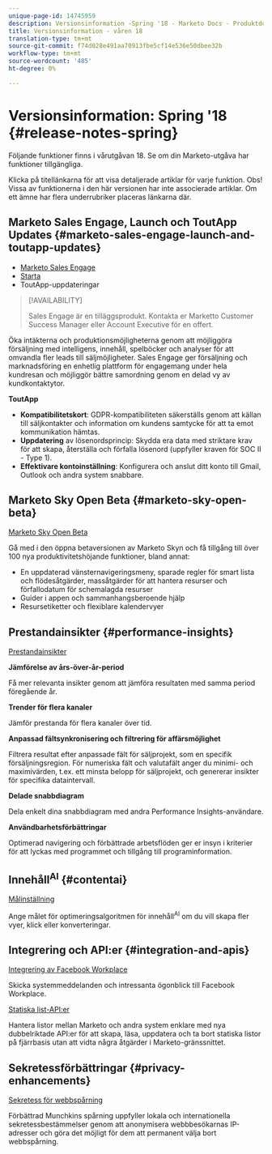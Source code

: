 ```yaml
---
unique-page-id: 14745959
description: Versionsinformation -Spring '18 - Marketo Docs - Produktdokumentation
title: Versionsinformation - våren 18
translation-type: tm+mt
source-git-commit: f74d028e491aa70913fbe5cf14e536e50dbee32b
workflow-type: tm+mt
source-wordcount: '485'
ht-degree: 0%

---
```



# Versionsinformation: Spring &#39;18 {#release-notes-spring}

Följande funktioner finns i vårutgåvan 18. Se om din Marketo-utgåva har funktioner tillgängliga.

Klicka på titellänkarna för att visa detaljerade artiklar för varje funktion. Obs! Vissa av funktionerna i den här versionen har inte associerade artiklar. Om ett ämne har flera underrubriker placeras länkarna där.

## Marketo Sales Engage, Launch och ToutApp Updates {#marketo-sales-engage-launch-and-toutapp-updates}

* [Marketo Sales Engage](/help/marketo/product-docs/marketo-sales-connect/getting-started/sales-connect-overview.md)
* [Starta](/help/marketo/product-docs/marketo-sales-connect/getting-started/sales-connect-overview.md)
* ToutApp-uppdateringar

>[!AVAILABILITY]
>
>Sales Engage är en tilläggsprodukt. Kontakta er Marketto Customer Success Manager eller Account Executive för en offert.

Öka intäkterna och produktionsmöjligheterna genom att möjliggöra försäljning med intelligens, innehåll, spelböcker och analyser för att omvandla fler leads till säljmöjligheter. Sales Engage ger försäljning och marknadsföring en enhetlig plattform för engagemang under hela kundresan och möjliggör bättre samordning genom en delad vy av kundkontaktytor.

**ToutApp**

* **Kompatibilitetskort**: GDPR-kompatibiliteten säkerställs genom att källan till säljkontakter och information om kundens samtycke för att ta emot kommunikation hämtas.
* **Uppdatering** av lösenordsprincip: Skydda era data med striktare krav för att skapa, återställa och förfalla lösenord (uppfyller kraven för SOC II - Type 1).
* **Effektivare kontoinställning**: Konfigurera och anslut ditt konto till Gmail, Outlook och andra system snabbare.

## Marketo Sky Open Beta {#marketo-sky-open-beta}

[Marketo Sky Open Beta](https://help.marketo.com/hc/en-us)

Gå med i den öppna betaversionen av Marketo Skyn och få tillgång till över 100 nya produktivitetshöjande funktioner, bland annat:

* En uppdaterad vänsternavigeringsmeny, sparade regler för smart lista och flödesåtgärder, massåtgärder för att hantera resurser och förfallodatum för schemalagda resurser
* Guider i appen och sammanhangsberoende hjälp
* Resursetiketter och flexiblare kalendervyer

## Prestandainsikter {#performance-insights}

[Prestandainsikter](/help/marketo/product-docs/reporting/performance-insights/performance-insights-overview.md)

**Jämförelse av års-över-år-period**

Få mer relevanta insikter genom att jämföra resultaten med samma period föregående år.

**Trender för flera kanaler**

Jämför prestanda för flera kanaler över tid.

**Anpassad fältsynkronisering och filtrering för affärsmöjlighet**

Filtrera resultat efter anpassade fält för säljprojekt, som en specifik försäljningsregion. För numeriska fält och valutafält anger du minimi- och maximivärden, t.ex. ett minsta belopp för säljprojekt, och genererar insikter för specifika dataintervall.

**Delade snabbdiagram**

Dela enkelt dina snabbdiagram med andra Performance Insights-användare.

**Användbarhetsförbättringar**

Optimerad navigering och förbättrade arbetsflöden ger er insyn i kriterier för att lyckas med programmet och tillgång till programinformation.

## Innehåll<sup>AI</sup> {#contentai}

[Målinställning](/help/marketo/product-docs/predictive-content/getting-started/algorithm-goal-settings.md)

Ange målet för optimeringsalgoritmen för innehåll<sup>AI</sup> om du vill skapa fler vyer, klick eller konverteringar.

## Integrering och API:er {#integration-and-apis}

[Integrering av Facebook Workplace](/help/marketo/product-docs/administration/additional-integrations/add-workplace-by-facebook-as-a-launchpoint-service.md)

Skicka systemmeddelanden och intressanta ögonblick till Facebook Workplace.

[Statiska list-API:er](http://developers.marketo.com/rest-api/assets/static-lists/)

Hantera listor mellan Marketo och andra system enklare med nya dubbelriktade API:er för att skapa, läsa, uppdatera och ta bort statiska listor på fjärrbasis utan att vidta några åtgärder i Marketo-gränssnittet.

## Sekretessförbättringar {#privacy-enhancements}

[Sekretess för webbspårning](http://developers.marketo.com/javascript-api/lead-tracking/)

Förbättrad Munchkins spårning uppfyller lokala och internationella sekretessbestämmelser genom att anonymisera webbbesökarnas IP-adresser och göra det möjligt för dem att permanent välja bort webbspårning.
